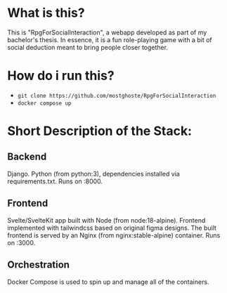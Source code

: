 # What is this?
This is "RpgForSocialInteraction", a webapp developed as part of my bachelor's thesis. In essence, it is a fun role-playing game with a bit of social deduction meant to bring people closer together.

# How do i run this?
- `git clone https://github.com/mostghoste/RpgForSocialInteraction`
- `docker compose up`

# Short Description of the Stack:
## Backend
Django. Python (from python:3), dependencies installed via requirements.txt. Runs on :8000.
## Frontend
Svelte/SvelteKit app built with Node (from node:18-alpine). Frontend implemented with tailwindcss based on original figma designs. The built frontend is served by an Nginx (from nginx:stable-alpine) container. Runs on :3000.
## Orchestration
Docker Compose is used to spin up and manage all of the containers.
